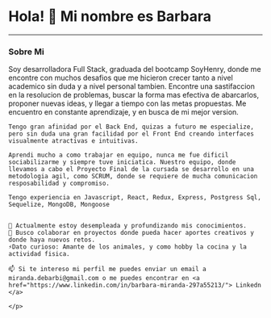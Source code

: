 <div aling="center">
    <img src="https://giphy.com/embed/13HgwGsXF0aiGY" alt="">
    <h1 aling="center"> Hola! 👋 Mi nombre es Barbara </h1>
    <hr>
    <h3 aling="center" font-style="italic">Sobre Mi</h3>
    <p aling="center"> 
    Soy desarrolladora Full Stack, graduada del bootcamp SoyHenry, donde me encontre con muchos desafios que me hicieron crecer tanto a nivel academico sin duda y a nivel personal tambien. 
    Encontre una sastifaccion en la resolucion de problemas, buscar la forma mas efectiva de abarcarlos, proponer nuevas ideas, y llegar a tiempo con las metas propuestas. Me encuentro en constante aprendizaje, y en busca de mi mejor version.

    Tengo gran afinidad por el Back End, quizas a futuro me especialize, pero sin duda una gran facilidad por el Front End creando interfaces visualmente atractivas e intuitivas.

    Aprendi mucho a como trabajar en equipo, nunca me fue dificil sociabilizarme y siempre tuve iniciatica. Nuestro equipo, donde llevamos a cabo el Proyecto Final de la cursada se desarrollo en una metodologia agil, como SCRUM, donde se requiere de mucha comunicacion resposabilidad y compromiso.

    Tengo experiencia en Javascript, React, Redux, Express, Postgress Sql, Sequelize, MongoDB, Mongoose 

   
    🌱 Actualmente estoy desempleada y profundizando mis conocimientos.
    👯 Busco colaborar en proyectos donde pueda hacer aportes creativos y donde haya nuevos retos.
    ⚡Dato curioso: Amante de los animales, y como hobby la cocina y la actividad fisica. 

    📫 Si te intereso mi perfil me puedes enviar un email a  miranda.debarbi@gmail.com o me puedes encontrar en <a href="https://www.linkedin.com/in/barbara-miranda-297a55213/"> Linkedn </a> 
    
    </p>
</div>
